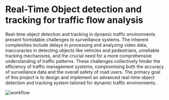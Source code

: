# Real-Time Object detection and tracking for traffic flow analysis
Real-time object detection and tracking in dynamic traffic environments present formidable challenges to surveillance systems. The inherent complexities include delays in processing and analyzing video data, inaccuracies in detecting objects like vehicles and pedestrians, unreliable tracking mechanisms, and the crucial need for a more comprehensive understanding of traffic patterns. These challenges collectively hinder the efficiency of traffic management systems, compromising both the accuracy of surveillance data and the overall safety of road users.
The primary goal of this project is to design and implement an advanced real-time object detection and tracking system tailored for dynamic traffic environments. 

![workflow](https://github.com/mohanapriya1706/detecting-tracking/assets/116966477/73e17c89-eb55-44bf-b90a-506f999874d2)

